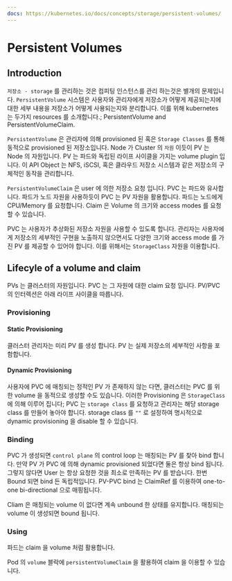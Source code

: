 ```yaml
---
docs: https://kubernetes.io/docs/concepts/storage/persistent-volumes/
---
```

# Persistent Volumes

## Introduction

`저장소 - storage` 를 관리하는 것은 컴피팅 인스턴스를 관리 하는것은 별개의 문제입니다. `PersistentVolume` 시스템은 사용자와 관리자에게 저장소가 어떻게 제공되는지에 대한 세부 내용을 저장소가 어떻게 사용되는지와 분리합니다. 이를 위해 kubernetes 는 두가지 resources 를 소개합니다.; PersistentVolume and PersistentVolumeClaim.

`PersistentVolume` 은 관리자에 의해 provisioned 된 혹은 `Storage Classes` 를 통해 동적으로 provisioned 된 저장소입니다. Node 가 Cluster 의 `자원` 이듯이 PV 는 Node 의 자원입니다. PV 는 파드와 독립된 라이프 사이클을 가지는 volume plugin 입니다. 이 API Object 는 NFS, iSCSI, 혹은 클라우드 저장소 시스템과 같은 저장소의 구체적인 동작을 관리합니다.

`PersistentVolumeClaim` 은 user 에 의한 저장소 요청 입니다. PVC 는 파드와 유사합니다. 파드가 노드 자원을 사용하듯이 PVC 는 PV 자원을 활용합니다. 파드는 노드에게 CPU/Memory 를 요청합니다. Claim 은 Volume 의 크기와 access modes 를 요청할 수 있습니다.

PVC 는 사용자가 추상화된 저장소 자원을 사용할 수 있도록 합니다. 관리자는 사용자에게 저장소의 세부적인 구현을 노출하지 않으면서도 다양한 크기와 access mode 를 가진 PV 를 제공할 수 있어야 합니다. 이를 위해서는 `StorageClass` 자원을 이용합니다.

## Lifecyle of a volume and claim

PVs 는 클러스터의 자원입니다. PVC 는 그 자원에 대한 claim 요청 입니다. PV/PVC 의 인터렉션은 아래 라이프 사이클을 따릅니다.

### Provisioning

#### Static Provisioning

클러스터 관리자는 미리 PV 를 생성 합니다. PV 는 실제 저장소의 세부적인 사항을 포함합니다.

#### Dynamic Provisioning

사용자에 PVC 에 매칭되는 정적인 PV 가 존재하지 않는 다면, 클러스터는 PVC 를 위한 volume 을 동적으로 생성할 수도 있습니다. 이러한 Provisioning 은 `StorageClass` 에 의해 이루어 집니다; PVC 는 `storage class` 를 요청하고 관리자는 해당 storage class 를 만들어 놓아야 합니다. storage class 를 `""` 로 설정하여 명시적으로 dynamic provisioning 을 disable 할 수 있습니다.

### Binding

PVC 가 생성되면 `control plane` 의 control loop 는 매칭되는 PV 를 찾아 bind 합니다. 만약 PV 가 PVC 에 의해 dynamic provisioned 되었다면 둘은 항상 bind 됩니다. 그렇지 않다면 User 는 항상 요청한 것을 최소로 만족하는 PV 를 받습니다. 한번 Bound 되면 bind 든 독립적입니다. PV-PVC bind 는 ClaimRef 를 이용하여 one-to-one bi-directional 으로 매핑됩니다.

Cliam 은 매칭되는 volume 이 없다면 계속 unbound 한 상태를 유지합니다. 매칭되는 volume 이 생성되면 bound 됩니다.

### Using

파드는 claim 을 volume 처럼 활용합니다.

Pod 의 `volume` 블락에 `persistentVolumeClaim` 을 활용하여 claim 을 이용할 수 있습니다.

